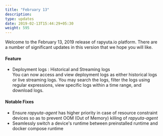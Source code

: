 ```yaml
---
title: "February 13"
description:
type: updates
date: 2019-02-13T15:44:29+05:30
weight: 595
---
```

Welcome to the February 13, 2019 release of rapyuta.io platform. There are a
number of significant updates in this version that we hope you will like.

#### Feature
* Deployment logs : Historical and Streaming logs     
  You can now access and view deployment logs as either historical logs or live streaming logs. You may search the logs, filter the logs using regular expressions, view specific logs within a time range, and download logs.

#### Notable Fixes
* Ensure *rapyuta-agent* has higher priority in case of resource constraint devices so as to prevent OOM (Out of Memory) killing of *rapyuta-agent*
* Seamlessly switch a device's runtime between preinstalled runtime and docker compose runtime

